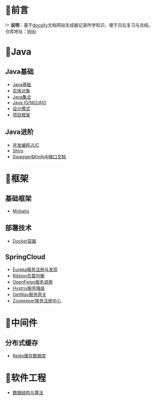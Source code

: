 # 📢前言

!> **说明**：基于[docsify](https://docsify.js.org/#/zh-cn/?id=docsify)文档网站生成器记录所学知识，便于日后复习与总结。<br>仓库地址：[Wiki](https://github.com/xuliyaheizi/docsify_wiki)

# 🎯Java

## Java基础
* [Java基础](/Java/语法基础)
* [实体对象](/Java/实体对象(Bean))
* [Java集合](/Java/集合)
* [Java IO/NIO/AIO](/Java/IO)
* [设计模式](/Java/设计模式)
* [项目框架](/Java/项目框架)

## Java进阶
* [并发编程JUC](/Java/并发编程JUC)
* [Shiro](/Java/Shiro)
* [Swagger&Kinfe4j接口文档](/Java/Swagger%26Kinfe4j)

# 🥊框架

## 基础框架
* [Mybatis](/Java/Mybatis)

## 部署技术

- [Docker容器](/框架/Docker)

## SpringCloud

* [Eureka服务注册与发现](/框架/Eureka.md)
* [Ribbon负载均衡](/框架/Ribbon.md)
* [OpenFeign服务调用](/框架/OpenFeign.md)
* [Hystrix服务降级](/框架/Hystrix.md)
* [GetWay服务网关](/框架/GetWay.md)
* [Zookeeper服务注册中心](/框架/Zookeeper.md)

# 🍳中间件

## 分布式缓存
- [Redis缓存数据库](/框架/Redis.md)

# 🧸软件工程

- [数据结构与算法](/软件工程/数据结构与算法)
